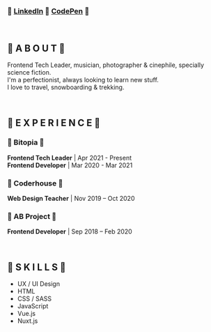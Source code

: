 <h3>🔸 <a href="https://www.linkedin.com/in/damiothar/">LinkedIn</a> 🔸 <a href="https://codepen.io/damiothar">CodePen</a> 🔸</h3>

<br />

<h2>🔹  A B O U T  🔹</h1>
<p>
  Frontend Tech Leader, musician, photographer & cinephile, specially science fiction.<br />
  I'm a perfectionist, always looking to learn new stuff.<br />
  I love to travel, snowboarding & trekking.
</p>
<br />

<h2>🔹  E X P E R I E N C E  🔹</h1>
<h3>🔸 Bitopia 🔸</h3>
<p>
  <strong>Frontend Tech Leader</strong> | Apr 2021 - Present<br />
  <strong>Frontend Developer</strong> | Mar 2020 - Mar 2021
</p>
<h3>🔸 Coderhouse 🔸</h3>
<p><strong>Web Design Teacher</strong> | Nov 2019 – Oct 2020</p>
<h3>🔸 AB Project 🔸</h3>
<p><strong>Frontend Developer</strong> | Sep 2018 – Feb 2020</p>
<br />

<h2>🔹  S K I L L S  🔹</h2>
<ul>
  <li>UX / UI Design</li>
  <li>HTML</li>
  <li>CSS / SASS</li>
  <li>JavaScript</li>
  <li>Vue.js</li>
  <li>Nuxt.js</li>
<ul>
